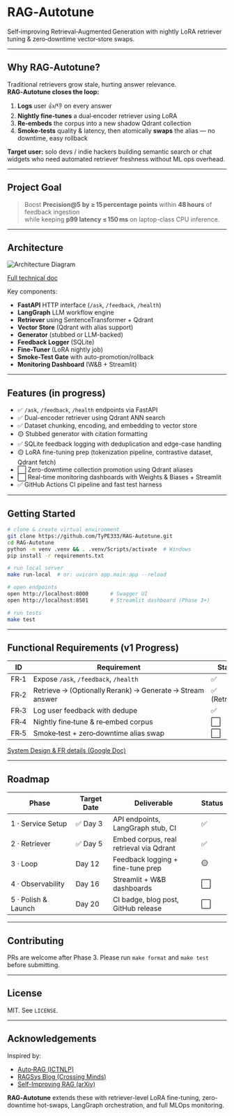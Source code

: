 # RAG‑Autotune   
Self‑improving Retrieval‑Augmented Generation with nightly LoRA retriever tuning & zero‑downtime vector‑store swaps.

---

## Why RAG‑Autotune?

Traditional retrievers grow stale, hurting answer relevance.  
**RAG‑Autotune closes the loop:**

1. **Logs** user 👍/👎 on every answer  
2. **Nightly fine‑tunes** a dual‑encoder retriever using LoRA  
3. **Re‑embeds** the corpus into a new shadow Qdrant collection  
4. **Smoke‑tests** quality & latency, then atomically **swaps** the alias — no downtime, easy rollback

**Target user:** solo devs / indie hackers building semantic search or chat widgets who need automated retriever freshness without ML ops overhead.

---

## Project Goal

> Boost **Precision@5 by ≥ 15 percentage points** within **48 hours** of feedback ingestion  
> while keeping **p99 latency ≤ 150 ms** on laptop-class CPU inference.

---

## Architecture

![Architecture Diagram](https://github.com/user-attachments/assets/bdab7446-ad54-472a-9e7e-61834efadf20)

[Full technical doc](https://docs.google.com/document/d/18SFZ9XuLBKdqYlIcdq99bkPmqZKkrWld9A9WuPLw1ys/edit?usp=sharing)

Key components:
- **FastAPI** HTTP interface (`/ask`, `/feedback`, `/health`)
- **LangGraph** LLM workflow engine
- **Retriever** using SentenceTransformer + Qdrant
- **Vector Store** (Qdrant with alias support)
- **Generator** (stubbed or LLM-backed)
- **Feedback Logger** (SQLite)
- **Fine-Tuner** (LoRA nightly job)
- **Smoke-Test Gate** with auto-promotion/rollback
- **Monitoring Dashboard** (W&B + Streamlit)

---

## Features (in progress)

- ✅ `/ask`, `/feedback`, `/health` endpoints via FastAPI
- ✅ Dual-encoder retriever using Qdrant ANN search
- ✅ Dataset chunking, encoding, and embedding to vector store
- 🟡 Stubbed generator with citation formatting
- ✅ SQLite feedback logging with deduplication and edge-case handling
- 🟡 LoRA fine-tuning prep (tokenization pipeline, contrastive dataset, Qdrant fetch)
- ⬜ Zero-downtime collection promotion using Qdrant aliases
- ⬜ Real-time monitoring dashboards with Weights & Biases + Streamlit
- ✅ GitHub Actions CI pipeline and fast test harness

---

## Getting Started

```bash
# clone & create virtual environment
git clone https://github.com/TyPE333/RAG-Autotune.git
cd RAG-Autotune
python -m venv .venv && . .venv/Scripts/activate  # Windows
pip install -r requirements.txt
````

```bash
# run local server
make run-local  # or: uvicorn app.main:app --reload
```

```bash
# open endpoints
open http://localhost:8000       # Swagger UI
open http://localhost:8501       # Streamlit dashboard (Phase 3+)
```

```bash
# run tests
make test
```

---

## Functional Requirements (v1 Progress)

| ID   | Requirement                                               | Status        |
| ---- | --------------------------------------------------------- | ------------- |
| FR‑1 | Expose `/ask`, `/feedback`, `/health`                     | ✅             |
| FR‑2 | Retrieve → (Optionally Rerank) → Generate → Stream answer | ✅ (Retriever) |
| FR‑3 | Log user feedback with dedupe                             | ✅             | 
| FR‑4 | Nightly fine‑tune & re‑embed corpus                       | ⬜             |
| FR‑5 | Smoke‑test + zero‑downtime alias swap                     | ⬜             |

[System Design & FR details (Google Doc)](https://docs.google.com/document/d/18SFZ9XuLBKdqYlIcdq99bkPmqZKkrWld9A9WuPLw1ys/edit?usp=sharing)

---

## Roadmap

| Phase               | Target Date | Deliverable                             | Status |
| ------------------- | ----------- | --------------------------------------- | ------ |
| 1 · Service Setup   | ✅ Day 3     | API endpoints, LangGraph stub, CI       | ✅      |
| 2 · Retriever       | ✅ Day 5     | Embed corpus, real retrieval via Qdrant | ✅      |
| 3 · Loop            | Day 12       | Feedback logging + fine-tune prep       | 🟡
| 4 · Observability   | Day 16      | Streamlit + W\&B dashboards             | ⬜      |
| 5 · Polish & Launch | Day 20      | CI badge, blog post, GitHub release     | ⬜      |

---

## Contributing

PRs are welcome after Phase 3. Please run `make format` and `make test` before submitting.

---

## License

MIT. See `LICENSE`.

---

## Acknowledgements

Inspired by:

* [Auto‑RAG (ICTNLP)](https://github.com/ictnlp/Auto-RAG)
* [RAGSys Blog (Crossing Minds)](https://www.crossingminds.com/blog/closing-the-loop-real-time-self-improvement-for-llms-with-rag)
* [Self-Improving RAG (arXiv)](https://arxiv.org/abs/2410.17952)

**RAG‑Autotune** extends these with retriever-level LoRA fine-tuning, zero-downtime hot-swaps, LangGraph orchestration, and full MLOps monitoring.

```
